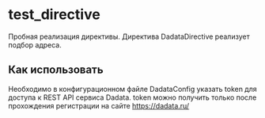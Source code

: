 # test_directive

Пробная реализация директивы.
Директива DadataDirective реализует подбор адреса.

## Как использовать

Необходимо в конфигурационном файле DadataConfig указать token для доступа
к REST API сервиса Dadata. token можно получить только после прохождения
регистрации на сайте https://dadata.ru/